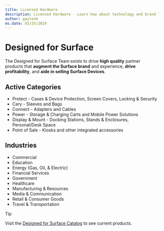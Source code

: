 ```yaml
---
title: Licensed Hardware
description: Licensed Hardware - Learn how about technology and brand licensing for Xbox and Surface devices.
author: gaylonb
ms.date: 03/25/2019
---
```


# Designed for Surface

The Designed for Surface Team exists to drive **high quality** partner products that **augment the Surface brand** and experience, **drive profitability**, and **aide in selling Surface Devices**.

## Active Categories
- Protect - Cases & Device Protection, Screen Covers, Locking & Security
- Cary - Sleeves and Bags
- Connect - Adapters and Cables
- Power - Storage & Charging Carts and Mobile Power Solutions
- Display & Mount - Docking Stations, Stands & Enclosures, Personal/Desk Space
- Point of Sale - Kiosks and other integrated accessories

## Industries

- Commercial
- Education
- Energy (Gas, Oil, & Electric)
- Financial Services
- Government
- Healthcare
- Manufacturing & Resources
- Media & Communication
- Retail & Consumer Goods
- Travel & Transportation

> [!TIP]
> Visit the [Designed for Surface Catalog](http://aka.ms/DFS) to see current products.
